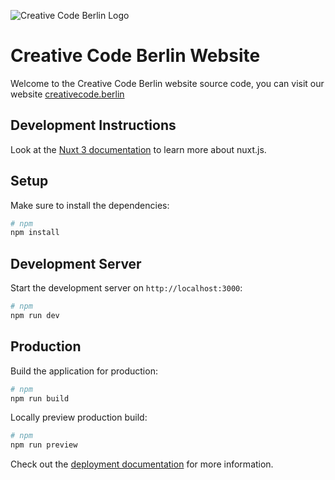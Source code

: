 ![Creative Code Berlin Logo](https://creativecode.berlin/logo.svg)

# Creative Code Berlin Website


Welcome to the Creative Code Berlin website source code, you can visit our website [creativecode.berlin](http://creativecode.berlin)


## Development Instructions


Look at the [Nuxt 3 documentation](https://nuxt.com/docs/getting-started/introduction) to learn more about nuxt.js.

## Setup

Make sure to install the dependencies:

```bash
# npm
npm install
```

## Development Server

Start the development server on `http://localhost:3000`:

```bash
# npm
npm run dev
```

## Production

Build the application for production:

```bash
# npm
npm run build
```

Locally preview production build:

```bash
# npm
npm run preview
```

Check out the [deployment documentation](https://nuxt.com/docs/getting-started/deployment) for more information.

